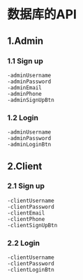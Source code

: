 # 数据库的API

## 1.Admin

### 1.1 Sign up
    -adminUsername
    -adminPassword
    -adminEmail
    -adminPhone
    -adminSignUpBtn

### 1.2 Login
    -adminUsername
    -adminPassword
    -adminLoginBtn

###

## 2.Client

### 2.1 Sign up
    -clientUsername
    -clientPassword
    -clientEmail
    -clientPhone
    -clientSignUpBtn

### 2.2 Login
    -clientUsername
    -clientPassword
    -clientLoginBtn